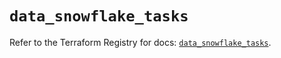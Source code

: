 # `data_snowflake_tasks`

Refer to the Terraform Registry for docs: [`data_snowflake_tasks`](https://registry.terraform.io/providers/snowflakedb/snowflake/2.1.0/docs/data-sources/tasks).
